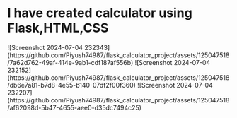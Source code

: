 <h1>I have created calculator using Flask,HTML,CSS</h1> 
![Screenshot 2024-07-04 232343](https://github.com/Piyush74987/flask_calculator_project/assets/125047518/7a62d762-49af-414e-9ab1-cdf187af556b)
![Screenshot 2024-07-04 232152](https://github.com/Piyush74987/flask_calculator_project/assets/125047518/db6e7a81-b7d8-4e55-b140-07df2f00f360)
![Screenshot 2024-07-04 232207](https://github.com/Piyush74987/flask_calculator_project/assets/125047518/af62098d-5b47-4655-aee0-d35dc7494c25)
